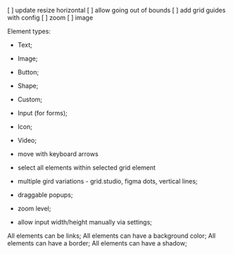 [ ] update resize horizontal
[ ] allow going out of bounds
[ ] add grid guides with config
[ ] zoom
[ ] image

Element types:
- Text;
- Image;
- Button;
- Shape;
- Custom;

- Input (for forms);
- Icon;
- Video;


- move with keyboard arrows
- select all elements within selected grid element
- multiple gird variations - grid.studio, figma dots, vertical lines;
- draggable popups;
- zoom level;
- allow input width/height manually via settings;

All elements can be links;
All elements can have a background color;
All elements can have a border;
All elements can have a shadow;